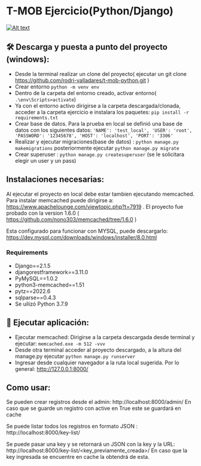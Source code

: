 # T-MOB Ejercicio(Python/Django)

[![Alt text](https://img.youtube.com/vi/0_dBzI441Ck/0.jpg)](https://www.youtube.com/watch?v=0_dBzI441Ck)


## :hammer_and_wrench: Descarga y puesta a punto del proyecto (windows):

- Desde la terminal realizar un clone del proyecto( ejecutar un git clone https://github.com/rodri-valladares/t-mob-python.git )
- Crear entorno `python -m venv env`
- Dentro de la carpeta del entorno creado, activar entorno( `.\env\Scripts>activate`)
- Ya con el entorno activo dirigirse a la carpeta descargada/clonada, acceder a la carpeta ejercicio e instalara los paquetes: `pip install -r requirements.txt`
- Crear base de datos. Para la prueba en local se definió una base de datos con los siguientes datos: `'NAME': 'test_local',
        'USER': 'root',
        'PASSWORD': '12345678',
        'HOST': 'localhost',
        'PORT': '3306' `
- Realizar y ejecutar migraciones(base de datos) : `python manage.py makemigrations` posteriormente ejecutar `python manage.py migrate`
- Crear superuser : `python manage.py createsuperuser` (se le solicitara elegir un user y un pass)

## Instalaciones necesarias:
Al ejecutar el proyecto en local debe estar tambien ejecutando memcached. Para instalar memcached puede dirigirse a: https://www.apachelounge.com/viewtopic.php?t=7919 . El proyecto fue probado con la version 1.6.0 ( https://github.com/nono303/memcached/tree/1.6.0 ) 

Esta configurado para funcionar con MYSQL, puede descargarlo: https://dev.mysql.com/downloads/windows/installer/8.0.html 

### Requirements
- Django==2.1.5
- djangorestframework==3.11.0
- PyMySQL==1.0.2
- python3-memcached==1.51
- pytz==2022.6
- sqlparse==0.4.3
- Se uilizó Python 3.7.9
## :rocket: Ejecutar aplicación:
- Ejecutar memcached: Dirigirse a la carpeta descargada desde terminal y ejecutar: `memcached.exe -m 512 -vvv`
- Desde otra terminal acceder al proyecto descargado, a la altura del manage.py ejecutar `python manage.py runserver`
- Ingresar desde cualquier navegador a la ruta local sugerida. Por lo general: http://127.0.0.1:8000/

## Como usar:
Se pueden crear registros desde el admin: http://localhost:8000/admin/
En caso que se guarde un registro con active en True este se guardará en cache

Se puede listar todos los registros en formato JSON : http://localhost:8000/key-list/

Se puede pasar una key y se retornará un JSON con la key y la URL: http://localhost:8000/key-list/<key_previamente_creada>/
En caso que la key ingresada se encuentre en cache la obtendrá de esta.

